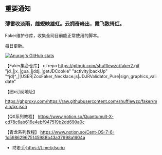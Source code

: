 ## 重要通知
### 薄雷收淡雨，雌蜺映雄虹。云拥奇峰出，霞飞散绮红。

Faker维护仓库，收集全网目前能正常使用的脚本。

每日更新。

[![Anurag's GitHub stats](https://github-readme-stats.vercel.app/api?username=shufflewzc&bg_color=30,e96443,904e95&title_color=fff&text_color=fff)](https://github.com/anuraghazra/github-readme-stats)


【Faker集合仓库】
ql repo https://github.com/shufflewzc/faker2.git "jd_|jx_|gua_|jddj_|getJDCookie" "activity|backUp" "^jd[^_]|USER|ZooFaker_Necklace.js|JDJRValidator_Pure|sign_graphics_validate"


【圈x订阅地址】

https://ghproxy.com/https://raw.githubusercontent.com/shufflewzc/faker/main/qx.json

【QX系列教程】
https://www.notion.so/Quantumult-X-cd78c6ab616e4ebf947519b2dd690a0c

【青龙系列教程】
https://www.notion.so/Cent-OS-7-6-1c598629675145988b43a37998a1604a


* 防走丢:https://t.me/jdscrip
